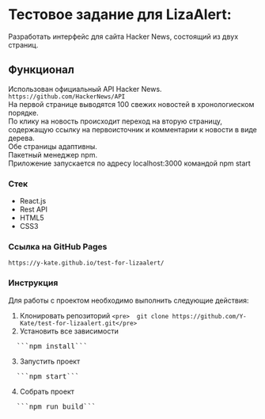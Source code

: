 # Тестовое задание для LizaAlert:
Разработать интерфейс для сайта Hacker News, состоящий из двух страниц.

## Функционал
Использован официальный API Hacker News.  ```https://github.com/HackerNews/API```  
На первой странице выводятся 100 свежих новостей в хронологиеском порядке.  
По клику на новость происходит переход на вторую страницу, содержащую ссылку на первоисточник и комментарии к новости в виде дерева.  
Обе страницы адаптивны.  
Пакетный менеджер npm.  
Приложение запускается по адресу  localhost:3000  командой  npm start  

### Стек
- React.js
- Rest API
- HTML5
- CSS3

### Ссылка на GitHub Pages
```https://y-kate.github.io/test-for-lizaalert/```

### Инструкция
Для работы с проектом необходимо выполнить следующие действия:

1. Клонировать репозиторий
```<pre>  git clone https://github.com/Y-Kate/test-for-lizaalert.git</pre>```
2. Установить все зависимости
<pre>  ```npm install``` </pre>
3. Запустить проект
<pre>  ```npm start```</pre>
4. Собрать проект
<pre>  ```npm run build```</pre>
